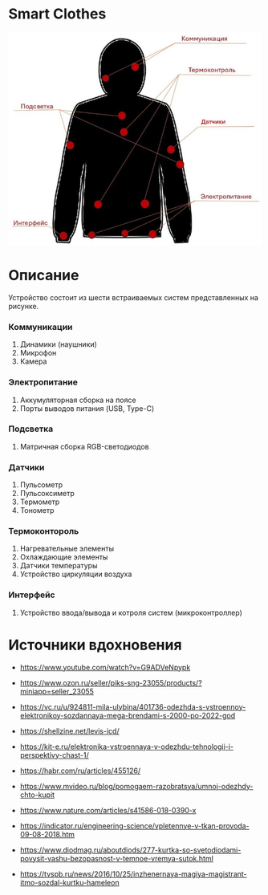 # Smart Clothes
![](wear.jpg)

# Описание
Устройство состоит из шести встраиваемых систем представленных на рисунке.
### Коммуникации
  1. Динамики (наушники)
  2. Микрофон
  3. Камера
### Электропитание 
  1. Аккумуляторная сборка на поясе
  2. Порты выводов питания (USB, Type-C)
### Подсветка
  1. Матричная сборка RGB-светодиодов
### Датчики
  1. Пульсометр
  2. Пульсоксиметр
  3. Термометр
  4. Тонометр
### Термоконтороль
  1. Нагревательные элементы
  2. Охлаждающие элементы
  3. Датчики температуры
  4. Устройство циркуляции воздуха
### Интерфейс
  1. Устройство ввода/вывода и котроля систем (микроконтроллер)
 

# Источники вдохновения
* https://www.youtube.com/watch?v=G9ADVeNpypk

* https://www.ozon.ru/seller/piks-sng-23055/products/?miniapp=seller_23055

* https://vc.ru/u/924811-mila-ulybina/401736-odezhda-s-vstroennoy-elektronikoy-sozdannaya-mega-brendami-s-2000-po-2022-god

* https://shellzine.net/levis-icd/

* https://kit-e.ru/elektronika-vstroennaya-v-odezhdu-tehnologii-i-perspektivy-chast-1/

* https://habr.com/ru/articles/455126/

* https://www.mvideo.ru/blog/pomogaem-razobratsya/umnoj-odezhdy-chto-kupit

* https://www.nature.com/articles/s41586-018-0390-x

* https://indicator.ru/engineering-science/vpletennye-v-tkan-provoda-09-08-2018.htm

* https://www.diodmag.ru/aboutdiods/277-kurtka-so-svetodiodami-povysit-vashu-bezopasnost-v-temnoe-vremya-sutok.html

* https://tvspb.ru/news/2016/10/25/inzhenernaya-magiya-magistrant-itmo-sozdal-kurtku-hameleon
